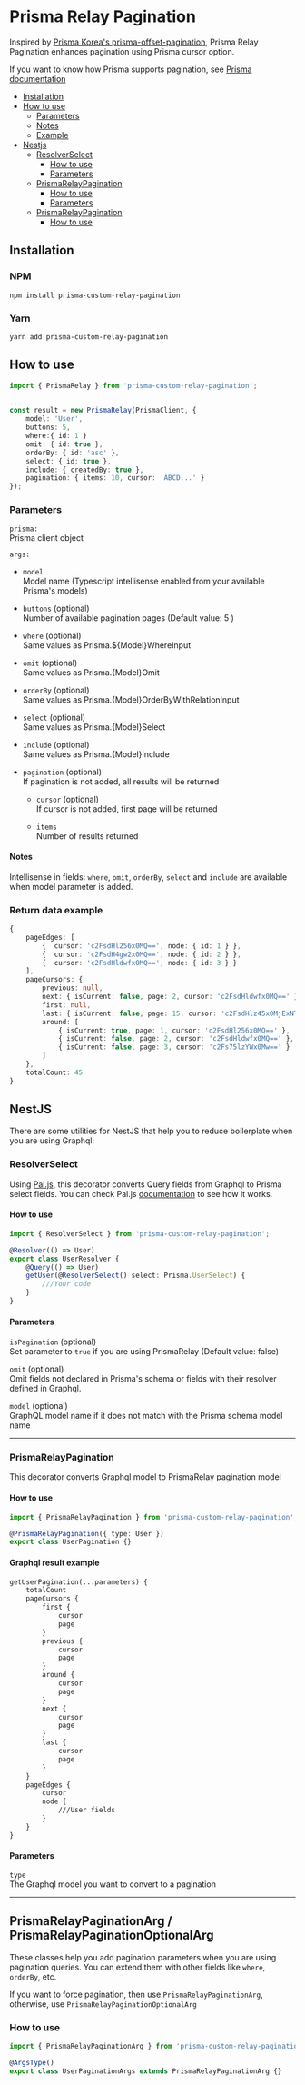 # Prisma Relay Pagination

Inspired by [Prisma Korea's prisma-offset-pagination](https://github.com/prisma-korea/prisma-offset-pagination), Prisma Relay Pagination enhances pagination using Prisma cursor option.

If you want to know how Prisma supports pagination, see [Prisma documentation](https://www.prisma.io/docs/orm/prisma-client/queries/pagination)

- [Installation](#installation)
- [How to use](#how-to-use)
    - [Parameters](#parameters)
    - [Notes](#notes)
    - [Example](#return-data-example)
- [Nestjs](#nestjs)
    - [ResolverSelect](#resolverselect)
        - [How to use](#how-to-use-1)
        - [Parameters](#parameters-1)
    - [PrismaRelayPagination](#prismarelaypagination)
        - [How to use](#how-to-use-2)
        - [Parameters](#parameters-2)
    - [PrismaRelayPagination](#prismarelaypaginationarg--prismarelaypaginationoptionalarg)
        - [How to use](#how-to-use-3)

## Installation

### NPM

```
npm install prisma-custom-relay-pagination
```

### Yarn

```
yarn add prisma-custom-relay-pagination
```

## How to use

```typescript
import { PrismaRelay } from 'prisma-custom-relay-pagination';

...
const result = new PrismaRelay(PrismaClient, {
    model: 'User',
    buttons: 5,
    where:{ id: 1 }
    omit: { id: true },
    orderBy: { id: 'asc' },
    select: { id: true },
    include: { createdBy: true },
    pagination: { items: 10, cursor: 'ABCD...' }
});
```

### Parameters

`prisma:` \
Prisma client object

`args:`

- `model` \
    Model name 
    (Typescript intellisense enabled from your available Prisma's models)

- `buttons` (optional) \
    Number of available pagination pages (Default value: 5 )

- `where` (optional) \
    Same values as Prisma.${Model}WhereInput

- `omit` (optional) \
    Same values as Prisma.{Model}Omit

- `orderBy` (optional) \
    Same values as Prisma.{Model}OrderByWithRelationInput

- `select` (optional) \
    Same values as Prisma.{Model}Select

- `include` (optional) \
    Same values as Prisma.{Model}Include

- `pagination` (optional) \
    If pagination is not added, all results will be returned

    * `cursor` (optional) \
        If cursor is not added, first page will be returned

    * `items` \
        Number of results returned

#### Notes

Intellisense in fields: `where`, `omit`, `orderBy`, `select` and `include` are available when model parameter is added.

### Return data example

```typescript
{
    pageEdges: [ 
        {  cursor: 'c2FsdHl256x0MQ==', node: { id: 1 } },
        {  cursor: 'c2FsdH4gw2x0MQ==', node: { id: 2 } },
        {  cursor: 'c2FsdHldwfx0MQ==', node: { id: 3 } } 
    ],
    pageCursors: {
        previous: null,
        next: { isCurrent: false, page: 2, cursor: 'c2FsdHldwfx0MQ==' },
        first: null,
        last: { isCurrent: false, page: 15, cursor: 'c2FsdHlz45x0MjExNTY=' },
        around: [
            { isCurrent: true, page: 1, cursor: 'c2FsdHl256x0MQ==' },
            { isCurrent: false, page: 2, cursor: 'c2FsdHldwfx0MQ==' },
            { isCurrent: false, page: 3, cursor: 'c2Fs75lzYWx0Mw==' }
        ]
    },
    totalCount: 45
}
```

## NestJS

There are some utilities for NestJS that help you to reduce boilerplate when you are using Graphql:

### ResolverSelect

Using [Pal.js](https://paljs.com/), this decorator converts Query fields from Graphql to Prisma select fields. You can check Pal.js [documentation](https://paljs.com/plugins/select/#example-query) to see how it works.

#### How to use

```typescript
import { ResolverSelect } from 'prisma-custom-relay-pagination';

@Resolver(() => User)
export class UserResolver {
    @Query(() => User)
    getUser(@ResolverSelect() select: Prisma.UserSelect) {
        ///Your code
    }
}
```

#### Parameters
`isPagination` (optional) \
Set parameter to `true` if you are using PrismaRelay (Default value: false)

`omit` (optional) \
Omit fields not declared in Prisma's schema or fields with their resolver defined in Graphql.

`model` (optional) \
GraphQL model name if it does not match with the Prisma schema model name
___

### PrismaRelayPagination
This decorator converts Graphql model to PrismaRelay pagination model

#### How to use

```typescript
import { PrismaRelayPagination } from 'prisma-custom-relay-pagination';

@PrismaRelayPagination({ type: User })
export class UserPagination {}
```

#### Graphql result example

```graphql
getUserPagination(...parameters) {
    totalCount
    pageCursors {
        first {
            cursor
            page
        }
        previous {
            cursor
            page
        }
        around {
            cursor
            page
        }
        next {
            cursor
            page
        }
        last {
            cursor
            page
        }
    }
    pageEdges {
        cursor
        node {
            ///User fields
        }
    }
}
```
#### Parameters
`type` \
The Graphql model you want to convert to a pagination 
___

## PrismaRelayPaginationArg / PrismaRelayPaginationOptionalArg
These classes help you add pagination parameters when you are using pagination queries. You can extend them with other fields like `where`, `orderBy`, etc.

If you want to force pagination, then use `PrismaRelayPaginationArg`, otherwise, use `PrismaRelayPaginationOptionalArg`

### How to use

```typescript
import { PrismaRelayPaginationArg } from 'prisma-custom-relay-pagination';

@ArgsType()
export class UserPaginationArgs extends PrismaRelayPaginationArg {}
```